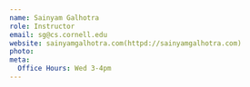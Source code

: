 ```yaml
---
name: Sainyam Galhotra
role: Instructor
email: sg@cs.cornell.edu
website: sainyamgalhotra.com(httpd://sainyamgalhotra.com)
photo: 
meta:
  Office Hours: Wed 3-4pm
---
```

